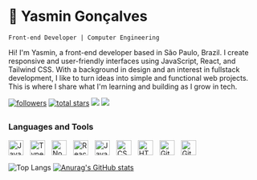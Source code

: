 # 🦋 Yasmin Gonçalves

`Front-end Developer | Computer Engineering`

Hi! I'm Yasmin, a front-end developer based in São Paulo, Brazil. I create responsive and user-friendly interfaces using JavaScript, React, and Tailwind CSS. 
With a background in design and an interest in fullstack development, I like to turn ideas into simple and functional web projects.
This is where I share what I'm learning and building as I grow in tech.

<div>
    <a href="https://github.com/yasmngoncalves?tab=followers">
         <img alt="followers" title="Follow me on Github" src="https://custom-icon-badges.demolab.com/github/followers/yasmngoncalves?color=236ad3&labelColor=1155ba&style=for-the-badge&logo=person-add&label=Follow&logoColor=white"/></a>
      <a href="https://github.com/yasmngoncalves?tab=repositories&sort=stargazers">
         <img alt="total stars" title="Total stars on GitHub" src="https://custom-icon-badges.demolab.com/github/stars/yasmngoncalves?color=55960c&style=for-the-badge&labelColor=488207&logo=star"/></a>
    <a href="https://www.linkedin.com/in/yasmngoncalves/" target="_blank"><img src="https://img.shields.io/badge/LinkedIn-0077B5?style=for-the-badge&logo=linkedin&logoColor=white" target="_blank"></a>
    <a href="https://instagram.com/yasmndev" target="_blank"><img src="https://img.shields.io/badge/Instagram-E4405F?style=for-the-badge&logo=instagram&logoColor=white" target="_blank"></a>
</div>

##

### Languages and Tools

<div style="display: inline_block">
    <img align="left" alt="Java" width="30px" style="padding-right:10px;" src="https://cdn.jsdelivr.net/gh/devicons/devicon/icons/java/java-original.svg"/>
    <img align="left" alt="TypeScript" width="30px" style="padding-right:10px;" src="https://cdn.jsdelivr.net/gh/devicons/devicon/icons/typescript/typescript-plain.svg" />
    <img align="left" alt="NodeJS" width="30px" style="padding-right:10px;" src="https://cdn.jsdelivr.net/gh/devicons/devicon/icons/nodejs/nodejs-original.svg" />
    <img align="left" alt="React" width="30px" style="padding-right:10px;" src="https://cdn.jsdelivr.net/gh/devicons/devicon/icons/react/react-original.svg" />
    <img align="left" alt="JavaScript" width="30px" style="padding-right:10px;" src="https://cdn.jsdelivr.net/gh/devicons/devicon/icons/javascript/javascript-plain.svg" />
    <img align="left" alt="CSS" width="30px" style="padding-right:10px;" src="https://cdn.jsdelivr.net/gh/devicons/devicon/icons/css3/css3-plain.svg" />
    <img align="left" alt="HTML" width="30px" style="padding-right:10px;" src="https://cdn.jsdelivr.net/gh/devicons/devicon/icons/html5/html5-plain.svg" />
    <img align="left" alt="GitHub" width="30px" style="padding-right:10px;" src="https://cdn.jsdelivr.net/gh/devicons/devicon/icons/github/github-original.svg" />
    <img align="left" alt="Git" width="30px" style="padding-right:10px;" src="https://cdn.jsdelivr.net/gh/devicons/devicon/icons/git/git-original.svg" />
</div>
<br>

##

![Top Langs](https://github-readme-stats.vercel.app/api/top-langs/?username=yasmngoncalves&layout=compact&show_icons=true&theme=dracula)
[![Anurag's GitHub stats](https://github-readme-stats.vercel.app/api?username=yasmngoncalves&show_icons=true&theme=dracula&hide=issues,contribs)](https://github.com/yasmngoncalves/github-readme-stats)


